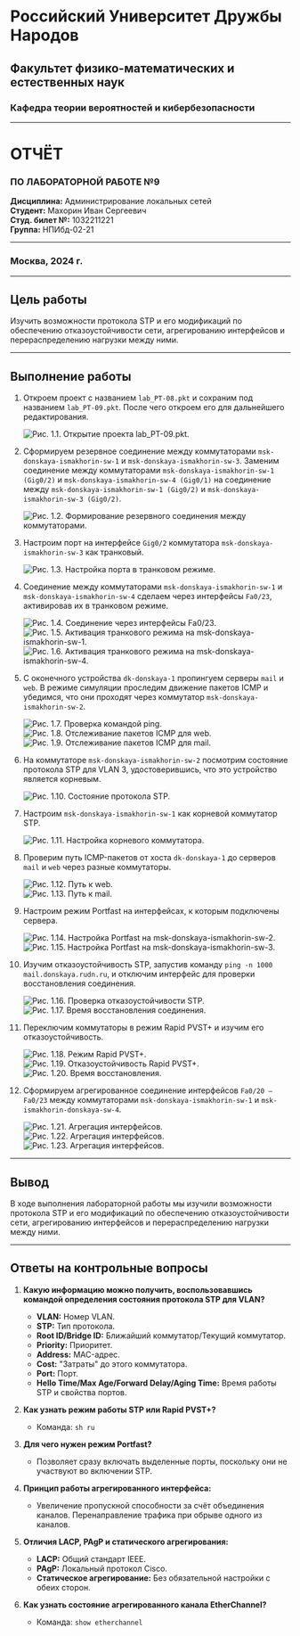 # Российский Университет Дружбы Народов

## Факультет физико-математических и естественных наук

### Кафедра теории вероятностей и кибербезопасности

---

# ОТЧЁТ

### ПО ЛАБОРАТОРНОЙ РАБОТЕ №9

**Дисциплина:** Администрирование локальных сетей  
**Студент:** Махорин Иван Сергеевич  
**Студ. билет №:** 1032211221  
**Группа:** НПИбд-02-21  

---

### Москва, 2024 г.

---

## Цель работы

Изучить возможности протокола STP и его модификаций по обеспечению отказоустойчивости сети, агрегированию интерфейсов и перераспределению нагрузки между ними.

---

## Выполнение работы

1. Откроем проект с названием `lab_PT-08.pkt` и сохраним под названием `lab_PT-09.pkt`. После чего откроем его для дальнейшего редактирования.

   ![Рис. 1.1. Открытие проекта lab_PT-09.pkt.](image_placeholder_1)

2. Сформируем резервное соединение между коммутаторами `msk-donskaya-ismakhorin-sw-1` и `msk-donskaya-ismakhorin-sw-3`. Заменим соединение между коммутаторами `msk-donskaya-ismakhorin-sw-1 (Gig0/2)` и `msk-donskaya-ismakhorin-sw-4 (Gig0/1)` на соединение между `msk-donskaya-ismakhorin-sw-1 (Gig0/2)` и `msk-donskaya-ismakhorin-sw-3 (Gig0/2)`.

   ![Рис. 1.2. Формирование резервного соединения между коммутаторами.](image_placeholder_2)

3. Настроим порт на интерфейсе `Gig0/2` коммутатора `msk-donskaya-ismakhorin-sw-3` как транковый.

   ![Рис. 1.3. Настройка порта в транковом режиме.](image_placeholder_3)

4. Соединение между коммутаторами `msk-donskaya-ismakhorin-sw-1` и `msk-donskaya-ismakhorin-sw-4` сделаем через интерфейсы `Fa0/23`, активировав их в транковом режиме.

   ![Рис. 1.4. Соединение через интерфейсы Fa0/23.](image_placeholder_4)  
   ![Рис. 1.5. Активация транкового режима на `msk-donskaya-ismakhorin-sw-1`.](image_placeholder_5)  
   ![Рис. 1.6. Активация транкового режима на `msk-donskaya-ismakhorin-sw-4`.](image_placeholder_6)

5. С оконечного устройства `dk-donskaya-1` пропингуем серверы `mail` и `web`. В режиме симуляции проследим движение пакетов ICMP и убедимся, что они проходят через коммутатор `msk-donskaya-ismakhorin-sw-2`.

   ![Рис. 1.7. Проверка командой ping.](image_placeholder_7)  
   ![Рис. 1.8. Отслеживание пакетов ICMP для web.](image_placeholder_8)  
   ![Рис. 1.9. Отслеживание пакетов ICMP для mail.](image_placeholder_9)

6. На коммутаторе `msk-donskaya-ismakhorin-sw-2` посмотрим состояние протокола STP для VLAN 3, удостоверившись, что это устройство является корневым.

   ![Рис. 1.10. Состояние протокола STP.](image_placeholder_10)

7. Настроим `msk-donskaya-ismakhorin-sw-1` как корневой коммутатор STP.

   ![Рис. 1.11. Настройка корневого коммутатора.](image_placeholder_11)

8. Проверим путь ICMP-пакетов от хоста `dk-donskaya-1` до серверов `mail` и `web` через разные коммутаторы.

   ![Рис. 1.12. Путь к web.](image_placeholder_12)  
   ![Рис. 1.13. Путь к mail.](image_placeholder_13)

9. Настроим режим Portfast на интерфейсах, к которым подключены сервера.

   ![Рис. 1.14. Настройка Portfast на `msk-donskaya-ismakhorin-sw-2`.](image_placeholder_14)  
   ![Рис. 1.15. Настройка Portfast на `msk-donskaya-ismakhorin-sw-3`.](image_placeholder_15)

10. Изучим отказоустойчивость STP, запустив команду `ping -n 1000 mail.donskaya.rudn.ru`, и отключим интерфейс для проверки восстановления соединения.

    ![Рис. 1.16. Проверка отказоустойчивости STP.](image_placeholder_16)  
    ![Рис. 1.17. Время восстановления соединения.](image_placeholder_17)

11. Переключим коммутаторы в режим Rapid PVST+ и изучим его отказоустойчивость.

    ![Рис. 1.18. Режим Rapid PVST+.](image_placeholder_18)  
    ![Рис. 1.19. Отказоустойчивость Rapid PVST+.](image_placeholder_19)  
    ![Рис. 1.20. Время восстановления.](image_placeholder_20)

12. Сформируем агрегированное соединение интерфейсов `Fa0/20 – Fa0/23` между коммутаторами `msk-donskaya-ismakhorin-sw-1` и `msk-ismakhorin-donskaya-sw-4`.

    ![Рис. 1.21. Агрегация интерфейсов.](image_placeholder_21)  
    ![Рис. 1.22. Агрегация интерфейсов.](image_placeholder_22)  
    ![Рис. 1.23. Агрегация интерфейсов.](image_placeholder_23)

---

## Вывод

В ходе выполнения лабораторной работы мы изучили возможности протокола STP и его модификаций по обеспечению отказоустойчивости сети, агрегированию интерфейсов и перераспределению нагрузки между ними.

---

## Ответы на контрольные вопросы

1. **Какую информацию можно получить, воспользовавшись командой определения состояния протокола STP для VLAN?**
   - **VLAN:** Номер VLAN.
   - **STP:** Тип протокола.
   - **Root ID/Bridge ID:** Ближайший коммутатор/Текущий коммутатор.
   - **Priority:** Приоритет.
   - **Address:** MAC-адрес.
   - **Cost:** "Затраты" до этого коммутатора.
   - **Port:** Порт.
   - **Hello Time/Max Age/Forward Delay/Aging Time:** Время работы STP и свойства портов.

2. **Как узнать режим работы STP или Rapid PVST+?**
   - Команда: `sh ru`

3. **Для чего нужен режим Portfast?**
   - Позволяет сразу включать выделенные порты, поскольку они не участвуют во включении STP.

4. **Принцип работы агрегированного интерфейса:**
   - Увеличение пропускной способности за счёт объединения каналов. Перенаправление трафика при обрыве одного из каналов.

5. **Отличия LACP, PAgP и статического агрегирования:**
   - **LACP:** Общий стандарт IEEE.
   - **PAgP:** Локальный протокол Cisco.
   - **Статическое агрегирование:** Без обязательной настройки с обеих сторон.

6. **Как узнать состояние агрегированного канала EtherChannel?**
   - Команда: `show etherchannel`
